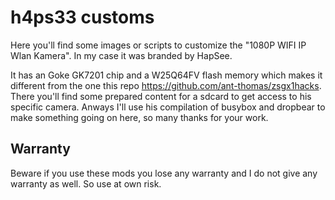# h4ps33 customs

Here you'll find some images or scripts to customize the "1080P WIFI IP Wlan Kamera". In my case it was branded by HapSee.

It has an Goke GK7201 chip and a W25Q64FV flash memory which makes it different from the one this repo https://github.com/ant-thomas/zsgx1hacks.
There you'll find some prepared content for a sdcard to get access to his specific camera. Anways I'll use his compilation of busybox and dropbear to make something going on here, so many thanks for your work.

## Warranty

Beware if you use these mods you lose any warranty and I do not give any warranty as well. So use at own risk. 
